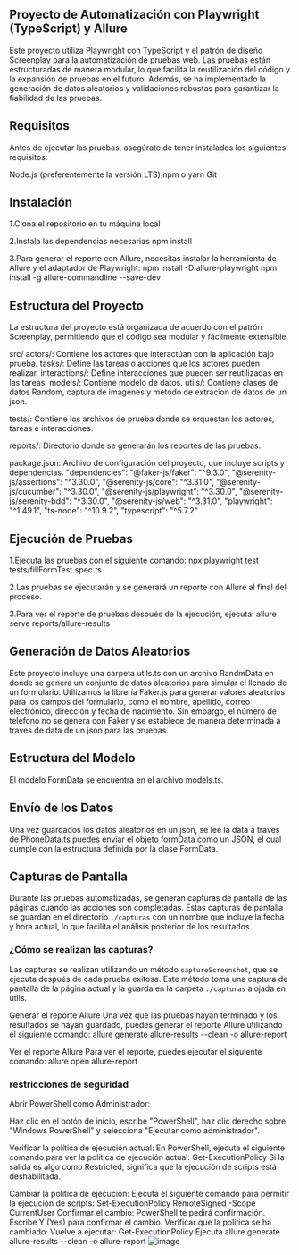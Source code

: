 ## Proyecto de Automatización con Playwright (TypeScript) y Allure

Este proyecto utiliza Playwright con TypeScript y el patrón de diseño Screenplay para la automatización de pruebas web. Las pruebas están estructuradas de manera modular, lo que facilita la reutilización del código y la expansión de pruebas en el futuro. Además, se ha implementado la generación de datos aleatorios y validaciones robustas para garantizar la fiabilidad de las pruebas.

## Requisitos
Antes de ejecutar las pruebas, asegúrate de tener instalados los siguientes requisitos:

Node.js (preferentemente la versión LTS)
npm o yarn
Git

## Instalación
1.Clona el repositorio en tu máquina local

2.Instala las dependencias necesarias
npm install


3.Para generar el reporte con Allure, necesitas instalar la herramienta de Allure y el adaptador de Playwright:
npm install -D allure-playwright
npm install -g allure-commandline --save-dev

## Estructura del Proyecto
La estructura del proyecto está organizada de acuerdo con el patrón Screenplay, permitiendo que el código sea modular y fácilmente extensible.

src/
actors/: Contiene los actores que interactúan con la aplicación bajo prueba.
tasks/: Define las tareas o acciones que los actores pueden realizar.
interactions/: Define interacciones que pueden ser reutilizadas en las tareas.
models/: Contiene modelo de datos.
utils/: Contiene clases de datos Random, captura de imagenes y metodo de extracion de datos de un json.

tests/: Contiene los archivos de prueba donde se orquestan los actores, tareas e interacciones.

reports/: Directorio donde se generarán los reportes de las pruebas.

package.json: Archivo de configuración del proyecto, que incluye scripts y dependencias.
  "dependencies": 
    "@faker-js/faker": "^9.3.0",
    "@serenity-js/assertions": "^3.30.0",
    "@serenity-js/core": "^3.31.0",
    "@serenity-js/cucumber": "^3.30.0",
    "@serenity-js/playwright": "^3.30.0",
    "@serenity-js/serenity-bdd": "^3.30.0",
    "@serenity-js/web": "^3.31.0",
    "playwright": "^1.49.1",
    "ts-node": "^10.9.2",
    "typescript": "^5.7.2"

## Ejecución de Pruebas

1.Ejecuta las pruebas con el siguiente comando:
npx playwright test tests/fillFormTest.spec.ts

2.Las pruebas se ejecutarán y se generará un reporte con Allure al final del proceso.

3.Para ver el reporte de pruebas después de la ejecución, ejecuta:
allure serve reports/allure-results

## Generación de Datos Aleatorios
Este proyecto incluye una carpeta utils.ts con un archivo RandmData en donde se genera un conjunto de datos aleatorios para simular el llenado de un formulario. Utilizamos la librería Faker.js para generar valores aleatorios para los campos del formulario, como el nombre, apellido, correo electrónico, dirección y fecha de nacimiento. Sin embargo, el número de teléfono no se genera con Faker y se establece de manera determinada a traves de data de un json para las pruebas.

## Estructura del Modelo
El modelo FormData se encuentra en el archivo models.ts.

## Envío de los Datos
Una vez guardados los datos aleatorios en un json, se lee la data a traves de PhoneData.ts puedes enviar el objeto formData como un JSON, el cual cumple con la estructura definida por la clase FormData.

## Capturas de Pantalla

Durante las pruebas automatizadas, se generan capturas de pantalla de las páginas cuando las acciones son completadas. Estas capturas de pantalla se guardan en el directorio `./capturas` con un nombre que incluye la fecha y hora actual, lo que facilita el análisis posterior de los resultados.

### ¿Cómo se realizan las capturas?

Las capturas se realizan utilizando un método `captureScreenshot`, que se ejecuta después de cada prueba exitosa. Este método toma una captura de pantalla de la página actual y la guarda en la carpeta `./capturas` alojada en utils.

Generar el reporte Allure
Una vez que las pruebas hayan terminado y los resultados se hayan guardado, puedes generar el reporte Allure utilizando el siguiente comando:
allure generate allure-results --clean -o allure-report

Ver el reporte Allure
Para ver el reporte, puedes ejecutar el siguiente comando:
allure open allure-report

### restricciones de seguridad

Abrir PowerShell como Administrador:

Haz clic en el botón de inicio, escribe "PowerShell", haz clic derecho sobre "Windows PowerShell" y selecciona "Ejecutar como administrador".

Verificar la política de ejecución actual: En PowerShell, ejecuta el siguiente comando para ver la política de ejecución actual:
Get-ExecutionPolicy
Si la salida es algo como Restricted, significa que la ejecución de scripts está deshabilitada.

Cambiar la política de ejecución: Ejecuta el siguiente comando para permitir la ejecución de scripts:
Set-ExecutionPolicy RemoteSigned -Scope CurrentUser
Confirmar el cambio: PowerShell te pedirá confirmación. Escribe Y (Yes) para confirmar el cambio.
Verificar que la política se ha cambiado: Vuelve a ejecutar:
Get-ExecutionPolicy
Ejecuta allure generate allure-results --clean -o allure-report
![image](https://github.com/user-attachments/assets/9f22771a-2133-48ed-afbf-f2bad640bb4a)
